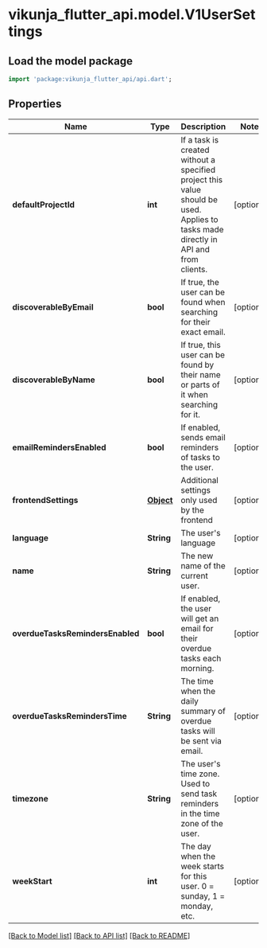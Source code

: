 # vikunja_flutter_api.model.V1UserSettings

## Load the model package
```dart
import 'package:vikunja_flutter_api/api.dart';
```

## Properties
Name | Type | Description | Notes
------------ | ------------- | ------------- | -------------
**defaultProjectId** | **int** | If a task is created without a specified project this value should be used. Applies to tasks made directly in API and from clients. | [optional] 
**discoverableByEmail** | **bool** | If true, the user can be found when searching for their exact email. | [optional] 
**discoverableByName** | **bool** | If true, this user can be found by their name or parts of it when searching for it. | [optional] 
**emailRemindersEnabled** | **bool** | If enabled, sends email reminders of tasks to the user. | [optional] 
**frontendSettings** | [**Object**](.md) | Additional settings only used by the frontend | [optional] 
**language** | **String** | The user's language | [optional] 
**name** | **String** | The new name of the current user. | [optional] 
**overdueTasksRemindersEnabled** | **bool** | If enabled, the user will get an email for their overdue tasks each morning. | [optional] 
**overdueTasksRemindersTime** | **String** | The time when the daily summary of overdue tasks will be sent via email. | [optional] 
**timezone** | **String** | The user's time zone. Used to send task reminders in the time zone of the user. | [optional] 
**weekStart** | **int** | The day when the week starts for this user. 0 = sunday, 1 = monday, etc. | [optional] 

[[Back to Model list]](../README.md#documentation-for-models) [[Back to API list]](../README.md#documentation-for-api-endpoints) [[Back to README]](../README.md)


